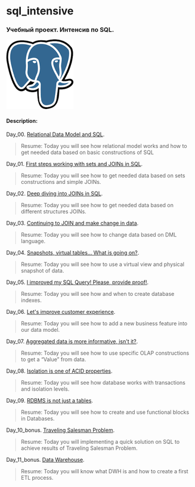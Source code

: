 # sql_intensive

### Учебный проект. Интенсив по SQL.  
![PostgreSQL](https://github.com/GTimsan/sql_intensive/blob/main/src/elephant.png)    


#### Description:
Day_00. [Relational Data Model and SQL](https://github.com/GTimsan/sql_intensive/tree/main/src/00).  
  >Resume: Today you will see how relational model works and how to get needed data based on basic constructions of  SQL   

Day_01. [First steps working with sets and JOINs in SQL](https://github.com/GTimsan/Linux_Monitoring_2/tree/main/src/01).  
  > Resume: Today you will see how to get needed data based on sets constructions and simple JOINs.  

Day_02. [Deep diving into JOINs in SQL](https://github.com/GTimsan/Linux_Monitoring_2/tree/main/src/02).  
  > Resume: Today you will see how to get needed data based on different structures JOINs.  

Day_03. [Continuing to JOIN and make change in data](https://github.com/GTimsan/Linux_Monitoring_2/tree/main/src/03).  
  > Resume: Today you will see how to change data based on DML language.  

Day_04. [Snapshots, virtual tables… What is going on?](https://github.com/GTimsan/Linux_Monitoring_2/tree/main/src/04).  
  > Resume: Today you will see how to use a virtual view and physical snapshot of data.  

Day_05. [I improved my SQL Query! Please, provide proof!](https://github.com/GTimsan/Linux_Monitoring_2/tree/main/src/05).  
  > Resume: Today you will see how and when to create database indexes.  

Day_06. [Let's improve customer experience](https://github.com/GTimsan/Linux_Monitoring_2/tree/main/src/06).  
  > Resume: Today you will see how to add a new business feature into our data model.  

Day_07. [Aggregated data is more informative, isn't it?](https://github.com/GTimsan/Linux_Monitoring_2/tree/main/src/07).  
  > Resume: Today you will see how to use specific OLAP constructions to get a “Value” from data.  

Day_08. [Isolation is one of ACID properties](https://github.com/GTimsan/Linux_Monitoring_2/tree/main/src/08).  
  > Resume: Today you will see how database works with transactions and isolation levels.  

Day_09. [RDBMS is not just a tables](https://github.com/GTimsan/Linux_Monitoring_2/tree/main/src/09).  
  > Resume: Today you will see how to create and use functional blocks in Databases.  

Day_10_bonus. [Traveling Salesman Problem](https://github.com/GTimsan/sql_intensive/tree/main/src/10).  
  > Resume: Today you will implementing a quick solution on SQL to achieve results of Traveling Salesman Problem.  

Day_11_bonus. [Data Warehouse](https://github.com/GTimsan/sql_intensive/tree/main/src/11).  
  > Resume: Today you will know what DWH is and how to create a first ETL process.  
